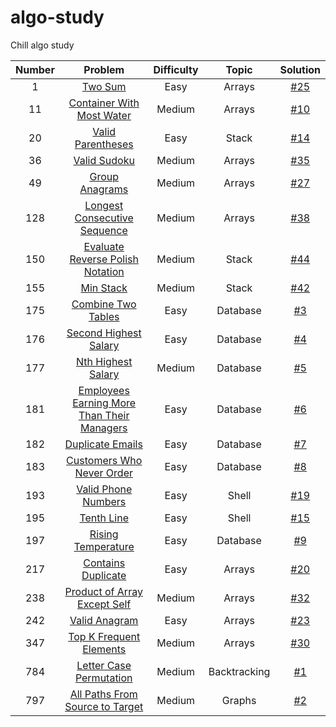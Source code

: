 # algo-study
Chill algo study

| Number |                                                         Problem                                                         | Difficulty |    Topic     |        Solution         |
|:------:|:-----------------------------------------------------------------------------------------------------------------------:|:----------:|:------------:|:-----------------------:|
|   1    |                                    [Two Sum](https://leetcode.com/problems/two-sum/)                                    |    Easy    |    Arrays    | [#25](/../../issues/25) |
|   11   |                  [Container With Most Water](https://leetcode.com/problems/container-with-most-water/)                  |   Medium   |    Arrays    | [#10](/../../issues/10) |
|   20   |                          [Valid Parentheses](https://leetcode.com/problems/valid-parentheses/)                          |    Easy    |    Stack     | [#14](/../../issues/14) |
|   36   |                               [Valid Sudoku](https://leetcode.com/problems/valid-sudoku/)                               |   Medium   |    Arrays    | [#35](/../../issues/35) |
|   49   |                             [Group Anagrams](https://leetcode.com/problems/group-anagrams/)                             |   Medium   |    Arrays    | [#27](/../../issues/27) |
|  128   |               [Longest Consecutive Sequence](https://leetcode.com/problems/longest-consecutive-sequence/)               |   Medium   |    Arrays    | [#38](/../../issues/38) |
|  150   |           [Evaluate Reverse Polish Notation](https://leetcode.com/problems/evaluate-reverse-polish-notation/)           |   Medium   |    Stack     | [#44](/../../issues/44) |
|  155   |                                  [Min Stack](https://leetcode.com/problems/min-stack/)                                  |   Medium   |    Stack     | [#42](/../../issues/42) |
|  175   |                         [Combine Two Tables](https://leetcode.com/problems/combine-two-tables/)                         |    Easy    |   Database   |  [#3](/../../issues/3)  |
|  176   |                      [Second Highest Salary](https://leetcode.com/problems/second-highest-salary/)                      |    Easy    |   Database   |  [#4](/../../issues/4)  |
|  177   |                         [Nth Highest Salary](https://leetcode.com/problems/nth-highest-salary/)                         |   Medium   |   Database   |  [#5](/../../issues/5)  |
|  181   | [Employees Earning More Than Their Managers](https://leetcode.com/problems/employees-earning-more-than-their-managers/) |    Easy    |   Database   |  [#6](/../../issues/6)  |
|  182   |                           [Duplicate Emails](https://leetcode.com/problems/duplicate-emails/)                           |    Easy    |   Database   |  [#7](/../../issues/7)  |
|  183   |                  [Customers Who Never Order](https://leetcode.com/problems/customers-who-never-order/)                  |    Easy    |   Database   |  [#8](/../../issues/8)  |
|  193   |                        [Valid Phone Numbers](https://leetcode.com/problems/valid-phone-numbers/)                        |    Easy    |    Shell     | [#19](/../../issues/19) |
|  195   |                                 [Tenth Line](https://leetcode.com/problems/tenth-line/)                                 |    Easy    |    Shell     | [#15](/../../issues/15) |
|  197   |                         [Rising Temperature](https://leetcode.com/problems/rising-temperature/)                         |    Easy    |   Database   |  [#9](/../../issues/9)  |
|  217   |                         [Contains Duplicate](https://leetcode.com/problems/contains-duplicate/)                         |    Easy    |    Arrays    | [#20](/../../issues/21) |
|  238   |               [Product of Array Except Self](https://leetcode.com/problems/product-of-array-except-self/)               |   Medium   |    Arrays    | [#32](/../../issues/32) |
|  242   |                              [Valid Anagram](https://leetcode.com/problems/valid-anagram/)                              |    Easy    |    Arrays    | [#23](/../../issues/23) |
|  347   |                    [Top K Frequent Elements](https://leetcode.com/problems/top-k-frequent-elements/)                    |   Medium   |    Arrays    | [#30](/../../issues/30) |
|  784   |                    [Letter Case Permutation](https://leetcode.com/problems/letter-case-permutation/)                    |   Medium   | Backtracking |  [#1](/../../issues/1)  |
|  797   |            [All Paths From Source to Target](https://leetcode.com/problems/all-paths-from-source-to-target/)            |   Medium   |    Graphs    |  [#2](/../../issues/2)  |

